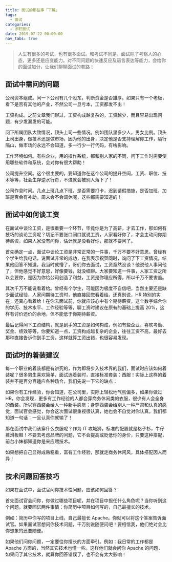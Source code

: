 ```yaml
---
title: 面试的那些事「下篇」
tags:
  - 面试
categories:
  - 求职面试
date: 2019-07-22 00:00:00
nav_tabs: true
---
```


> 人生有很多的考试，也有很多面试。和考试不同是，面试除了考察人的心态，更多还是应变能力。对不同问题的快速反应及语言表达等能力，会给你的面试加分，让我们聊聊面试的套路！

<!-- more -->

## 面试中需问的问题

公司资本组成。问一下公司有几个股东，判断资金是否雄厚。如果只有一个老板，看下是否有其他的产业，不然公司一旦亏本，工资都发不出！

工资构成。之前文章我们聊过，工资构成越复杂的，工资越少，而且容易出现问题，有少发漏发的可能。

问下所属团队大致情况，顶头上司一些情况。例如团队里多少人，男女比例。顶头上司出身，做技术还是做市场，因为他的出身，决定他是否支持理解你工作，隔行隔山，做市场的永远不会知道，多一行少一行代码，有啥影响。

工作环境如何。有些企业，用的操作系统，都和别人家的不同，问下工作时需要使用哪些软件和系统，会对你有很大帮助！

公司提升空间。这个很主要的，要知道你在这个公司的提升空间，工资、职位、技术等等，社会生存逆水行舟，不进就会被别人落下了！

公司作息时间。几点上班几点下班，是否需要打卡，迟到请假措施，是否加班，加班是否会有补助，周末会不会调休呢，这些都需要知道的！

## 面试中如何谈工资

在面试中谈论工资，是很重要一个环节，毕竟你是为了高薪，才去工作，那如何有技巧的谈论工资呢？切记不要张口闭口就说工资，人家看好你了，才会主动问你期待薪资，如果人家没有问你，估计就是没看好你，那就不要问了。

首先确定一点，面试中谈论工资是非常正常的一件事，千万不要不好意思。曾经有个学生给我电话，说面试非常的成功，在我表示祝贺同时，询问了下工资情况，结果他回答不知道，我当时就懵了，哥们你去面试，工资竟然没谈？他说他人事问他了，但他感觉不好意思，好像要钱，就没细聊。大家要知道一件事，人家工资之所以会要你，是因为你给公司创造了利益，工资是你理应所得，所以千万不要害羞。

其次千万不能说看着给。曾经有个学生，可能因为极度不自信吧，当然主要还是缺少面试经验，人家问期待工资时，他直接回您看着给。还真别说，HR 特别的实在，还真心看着给！在你去面试前，你就应该心中有个期待薪资，这个数字综合你的学历、技术水平、工作经验等等，聊工资时建议在原有的基础上提高 20%，这样有讨价还价的余地，但不能低于你期待薪资。

最后记得问下工资结构，就是到手的工资是如何构成，例如有些企业，喜欢考勤、奖金、绩效等等，你要知道一点，工资构成越复杂的企业，往往工资不高，最好去那种直接告诉你到手工资，这样就算工资出错，也很容易发现。

## 面试时的着装建议

每一个职业的着装都是有讲究的，作为即将步入技术界的我们，面试时应该如何着装呢？很多男生喜欢简单，面试选着装时，直接标准套装：西服！实际上这样的着装并不是百分百适应各种场合，我们先说一下它的缺点：

如果你有工作经验，你会知道，在公司里，实际上轻松地气氛偏多，如果你做过 HR，你会发现，更多有工作经验的人都会穿商务休闲类的衣服，很少有人会全身的西装。所以穿西装会给人一种新手感觉；身穿西装会给别人一种严肃和认真的感觉，面试官会感觉，你会这次面试很重视很认真，她也会不自觉对你认真。我们都知道一句话：一旦认真你就输了！

那在面试中我们该穿什么衣服呢？作为 IT 攻城狮，标准的配置就是格子衫，牛仔裤滑板鞋！不要去考虑品牌的问题，它不会提高或贬低你的身价，只要这种搭配，前台小妹都知道你是来应聘技术。

如果想把自己显得成熟稳重，富有工作经验，那就走商务休闲风，具体搭配因人而异！

## 技术问题回答技巧

如果在面试中，面试官问你技术性问题，应该如何回答？

首先面试官会问你，你做过哪些项目呢，并在项目中担任什么角色呢？当你听到这个问题，就要回忆两件事情：你简历中项目如何写的，自己最擅长的技术。

例如：简历中你写的项目上线，自己最擅长 Apache。你就可以将这个答案告诉面试官。如果面试官想问你技术问题，千万别说随便问吧！要相信我，他们绝对会比你想象的还要随便。

如果他们问你问题，一定要往你擅长的方面牵引。例如：我日常的工作都是 Apache 方面的，当然其它技术也懂一些。这样他们就会问你 Apache 的问题，如果问了其它技术，就算你回答错误了，也不会有太大影响！
